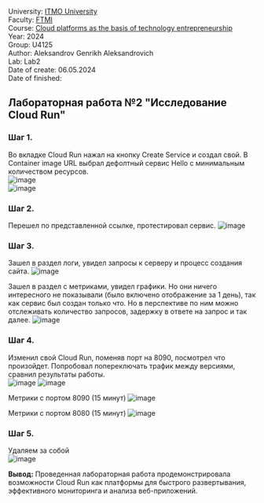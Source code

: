 University: [ITMO University](https://itmo.ru/ru/) \
Faculty: [FTMI](https://ftmi.itmo.ru) \
Course: [Cloud platforms as the basis of technology entrepreneurship](https://itmo-ict-faculty.github.io/cloud-platforms-as-the-basis-of-technology-entrepreneurship/) \
Year: 2024 \
Group: U4125 \
Author: Aleksandrov Genrikh Aleksandrovich \
Lab: Lab2 \
Date of create: 06.05.2024 \
Date of finished: 

## Лабораторная работа №2 "Исследование Cloud Run"
### Шаг 1.
Во вкладке Cloud Run нажал на кнопку Create Service и создал свой. В Container image URL выбрал дефолтный сервис Hello с минимальным количеством ресурсов.  \
![image](https://github.com/genrikhlamar/2023_2024-cloud-platforms-as-the-basis-of-technology-entrepreneurship-u4125-aleksandrov_g_a/assets/164926677/46f12cd7-313e-46fd-85c8-deba4028a654) \
![image](https://github.com/genrikhlamar/2023_2024-cloud-platforms-as-the-basis-of-technology-entrepreneurship-u4125-aleksandrov_g_a/assets/164926677/dfa2232c-a9fa-4871-bdd2-1687d2d4e408) 

### Шаг 2.
Перешел по представленной ссылке, протестировал сервис.
![image](https://github.com/genrikhlamar/2023_2024-cloud-platforms-as-the-basis-of-technology-entrepreneurship-u4125-aleksandrov_g_a/assets/164926677/439a089f-8ab3-409d-815a-aed8f01ba5a9) 

### Шаг 3.
Зашел в раздел логи, увидел запросы к серверу и процесс создания сайта.
![image](https://github.com/genrikhlamar/2023_2024-cloud-platforms-as-the-basis-of-technology-entrepreneurship-u4125-aleksandrov_g_a/assets/164926677/de66fc69-1a2f-408e-880a-a69f30472be9)

Зашел в раздел с метриками, увидел графики. Но они ничего интересного не показывали (было включено отображение за 1 день), так как сервис был создан только что. Но в перспективе по ним можно отслеживать количество запросов, задержку в ответе на запрос и так далее.
![image](https://github.com/genrikhlamar/2023_2024-cloud-platforms-as-the-basis-of-technology-entrepreneurship-u4125-aleksandrov_g_a/assets/164926677/78db1bfd-e3f9-42a0-8761-959f904e30a6)

### Шаг 4.
Изменил свой Cloud Run, поменяв порт на 8090, посмотрел что произойдет. Попробовал попереключать трафик между версиями, сравнил результаты работы. \
![image](https://github.com/genrikhlamar/2023_2024-cloud-platforms-as-the-basis-of-technology-entrepreneurship-u4125-aleksandrov_g_a/assets/164926677/2c3218ff-dee4-4551-9fc0-6e08511d1094)
![image](https://github.com/genrikhlamar/2023_2024-cloud-platforms-as-the-basis-of-technology-entrepreneurship-u4125-aleksandrov_g_a/assets/164926677/49420ae0-0181-47b6-ad04-acf4d691cc37) 

Метрики с портом 8090 (15 минут) 
![image](https://github.com/genrikhlamar/2023_2024-cloud-platforms-as-the-basis-of-technology-entrepreneurship-u4125-aleksandrov_g_a/assets/164926677/8f50df13-ec3e-46b8-95f9-6a77c642ba68) 

Метрики с портом 8080 (15 минут) 
![image](https://github.com/genrikhlamar/2023_2024-cloud-platforms-as-the-basis-of-technology-entrepreneurship-u4125-aleksandrov_g_a/assets/164926677/06cf691b-1ad7-468a-90bc-493beb9953a2) 

### Шаг 5.
Удаляем за собой \
![image](https://github.com/genrikhlamar/2023_2024-cloud-platforms-as-the-basis-of-technology-entrepreneurship-u4125-aleksandrov_g_a/assets/164926677/1a72ae15-4532-4d2a-aa42-3760c3a9a9e2)


**Вывод:** Проведенная лабораторная работа продемонстрировала возможности Cloud Run как платформы для быстрого развертывания, эффективного мониторинга и анализа веб-приложений. 
